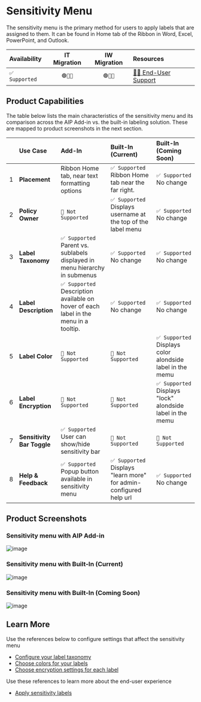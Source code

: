 # Sensitivity Menu

The sensitivity menu is the primary method for users to apply labels that are assigned to them. It can be found in Home tab of the Ribbon in Word, Excel, PowerPoint, and Outlook.

| Availability | IT Migration | IW Migration | Resources |
| :---- | :----: | :---: | :---- |
| `✅ Supported` | `🟢🔘🔘` | `🟢🔘🔘` | [🧑‍💻 End-User Support](https://support.microsoft.com/en-us/office/apply-sensitivity-labels-to-your-files-and-email-in-office-2f96e7cd-d5a4-403b-8bd7-4cc636bae0f9) |

## Product Capabilities
The table below lists the main characteristics of the sensitivity menu and its comparison across the AIP Add-in vs. the built-in labeling solution. These are mapped to product screenshots in the next section. 

|  | Use Case | Add-In | Built-In (Current) | Built-In (Coming Soon) |
| :---- | :---- | :---- | :---- | :---- |
| 1 | **Placement**             | Ribbon Home tab, near text formatting options |  `✅ Supported` Ribbon Home tab near the far right. | `✅ Supported` No change |
| 2 | **Policy Owner**          | `🚫 Not Supported` |  `✅ Supported` Displays username at the top of the label menu | `✅ Supported` No change |
| 3 | **Label Taxonomy**        | `✅ Supported` Parent vs. sublabels displayed in menu hierarchy in submenus |  `✅ Supported` No change | `✅ Supported` No change |
| 4 | **Label Description**     | `✅ Supported` Description available on hover of each label in the menu in a tooltip.  |  `✅ Supported` No change | `✅ Supported` No change |
| 5 | **Label Color**            | `🚫 Not Supported` |  `🚫 Not Supported` | `✅ Supported` Displays color alondside label in the memu |
| 6 | **Label Encryption**       | `🚫 Not Supported` |  `🚫 Not Supported` | `✅ Supported` Displays "lock" alondside label in the memu |
| 7 | **Sensitivity Bar Toggle** | `✅ Supported` User can show/hide sensitivity bar |  `🚫 Not Supported` | `🚫 Not Supported` |
| 8 | **Help & Feedback**        | `✅ Supported` Popup button available in sensitivity menu |  `✅ Supported` Displays "learn more" for admin-configured help url | `✅ Supported` No change |


## Product Screenshots

### Sensitivity menu with AIP Add-in
![image](https://user-images.githubusercontent.com/43501191/194768341-7b459df0-d85c-496f-9f71-edb5e5d493a9.png)

### Sensitivity menu with Built-In (Current)
![image](https://user-images.githubusercontent.com/43501191/194768592-b6e53ac9-f184-46a9-9ba8-f56bdaaae86d.png)

### Sensitivity menu with Built-In (Coming Soon)
![image](https://user-images.githubusercontent.com/43501191/194768599-79cfe147-69c7-4e45-aca5-2eaf1cb4bf09.png)

## Learn More
Use the references below to configure settings that affect the sensitivity menu
- [Configure your label taxonomy](https://learn.microsoft.com/en-us/microsoft-365/compliance/sensitivity-labels?view=o365-worldwide#sublabels-grouping-labels)
- [Choose colors for your labels](https://learn.microsoft.com/en-us/microsoft-365/compliance/sensitivity-labels-office-apps?view=o365-worldwide#label-colors)
- [Choose encryption settings for each label](https://learn.microsoft.com/en-us/microsoft-365/compliance/encryption-sensitivity-labels)
 
 Use these references to learn more about the end-user experience
- [Apply sensitivity labels](https://support.microsoft.com/en-us/office/apply-sensitivity-labels-to-your-files-and-email-in-office-2f96e7cd-d5a4-403b-8bd7-4cc636bae0f9)
